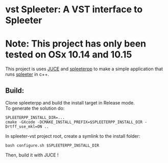 # vst Spleeter: A VST interface to Spleeter
# Note: This project has only been tested on OSx 10.14 and 10.15

This project is uses [JUCE](https://juce.com/) and
[spleeterpp](https://github.com/gvne/spleeterpp) to make a simple application
that runs [spleeter](https://github.com/deezer/spleeter) in c++.

## Build:

Clone spleeterpp and build the install target in Release mode.  
To generate the solution do:
```
SPLEETERPP_INSTALL_DIR=...
cmake -GXcode -DCMAKE_INSTALL_PREFIX=$SPLEETERPP_INSTALL_DIR -Drtff_use_mkl=ON ..
```

In spleeter-vst project root, create a symlink to the install folder:
```
bash configure.sh $SPLEETERPP_INSTALL_DIR
```

Then, build it with JUCE !

